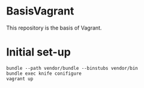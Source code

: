 BasisVagrant
============

This repository is the basis of Vagrant.

# Initial set-up

```
bundle --path vendor/bundle --binstubs vendor/bin
bundle exec knife conifigure
vagrant up
```

